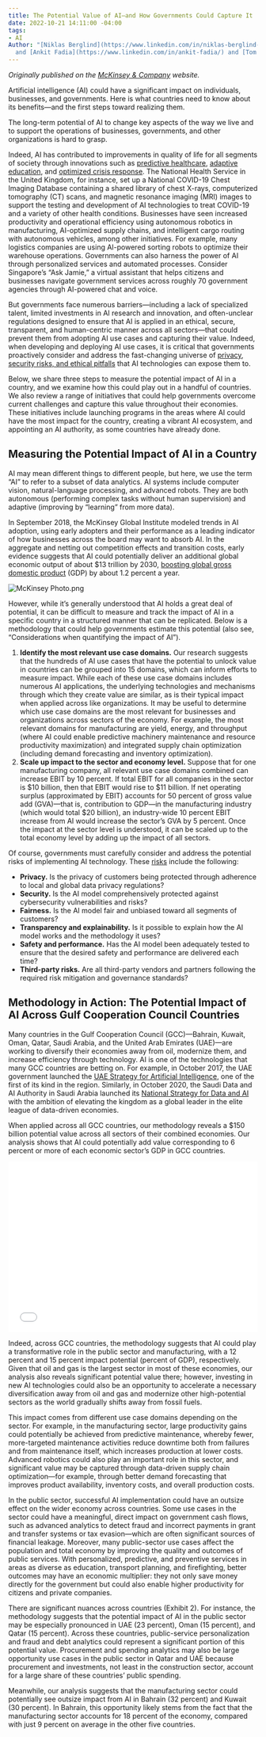 ```yaml
---
title: The Potential Value of AI—and How Governments Could Capture It
date: 2022-10-21 14:11:00 -04:00
tags:
- AI
Author: "[Niklas Berglind](https://www.linkedin.com/in/niklas-berglind-92571231/?originalSubdomain=se)
  and [Ankit Fadia](https://www.linkedin.com/in/ankit-fadia/) and [Tom Isherwood](https://www.mckinsey.com/our-people/tom-isherwood)"
---
```


*Originally published on the [McKinsey & Company](https://www.mckinsey.com/industries/public-and-social-sector/our-insights/the-potential-value-of-ai-and-how-governments-could-look-to-capture-it) website.*

Artificial intelligence (AI) could have a significant impact on individuals, businesses, and governments. Here is what countries need to know about its benefits—and the first steps toward realizing them.

The long-term potential of AI to change key aspects of the way we live and to support the operations of businesses, governments, and other organizations is hard to grasp. 

Indeed, AI has contributed to improvements in quality of life for all segments of society through innovations such as [predictive healthcare](https://www.mckinsey.com/industries/healthcare-systems-and-services/our-insights/transforming-healthcare-with-ai), [adaptive education](https://www.mckinsey.com/industries/education/our-insights/how-artificial-intelligence-will-impact-k-12-teachers), and [optimized crisis response](https://www.mckinsey.com/featured-insights/artificial-intelligence/applying-artificial-intelligence-for-social-good). The National Health Service in the United Kingdom, for instance, set up a National COVID-19 Chest Imaging Database containing a shared library of chest X-rays, computerized tomography (CT) scans, and magnetic resonance imaging (MRI) images to support the testing and development of AI technologies to treat COVID-19 and a variety of other health conditions. Businesses have seen increased productivity and operational efficiency using autonomous robotics in manufacturing, AI-optimized supply chains, and intelligent cargo routing with autonomous vehicles, among other initiatives. For example, many logistics companies are using AI-powered sorting robots to optimize their warehouse operations. Governments can also harness the power of AI through personalized services and automated processes. Consider Singapore’s “Ask Jamie,” a virtual assistant that helps citizens and businesses navigate government services across roughly 70 government agencies through AI-powered chat and voice.

But governments face numerous barriers—including a lack of specialized talent, limited investments in AI research and innovation, and often-unclear regulations designed to ensure that AI is applied in an ethical, secure, transparent, and human-centric manner across all sectors—that could prevent them from adopting AI use cases and capturing their value. Indeed, when developing and deploying AI use cases, it is critical that governments proactively consider and address the fast-changing universe of [privacy, security risks, and ethical pitfalls](https://www.mckinsey.com/capabilities/quantumblack/our-insights/getting-to-know-and-manage-your-biggest-ai-risks) that AI technologies can expose them to.

Below, we share three steps to measure the potential impact of AI in a country, and we examine how this could play out in a handful of countries. We also review a range of initiatives that could help governments overcome current challenges and capture this value throughout their economies. These initiatives include launching programs in the areas where AI could have the most impact for the country, creating a vibrant AI ecosystem, and appointing an AI authority, as some countries have already done.

## Measuring the Potential Impact of AI in a Country
AI may mean different things to different people, but here, we use the term “AI” to refer to a subset of data analytics. AI systems include computer vision, natural-language processing, and advanced robots. They are both autonomous (performing complex tasks without human supervision) and adaptive (improving by “learning” from more data).

In September 2018, the McKinsey Global Institute modeled trends in AI adoption, using early adopters and their performance as a leading indicator of how businesses across the board may want to absorb AI. In the aggregate and netting out competition effects and transition costs, early evidence suggests that AI could potentially deliver an additional global economic output of about $13 trillion by 2030, [boosting global gross domestic product](https://www.mckinsey.com/featured-insights/artificial-intelligence/notes-from-the-ai-frontier-modeling-the-impact-of-ai-on-the-world-economy) (GDP) by about 1.2 percent a year.

![McKinsey Photo.png](/uploads/McKinsey%20Photo.png)

However, while it’s generally understood that AI holds a great deal of potential, it can be difficult to measure and track the impact of AI in a specific country in a structured manner that can be replicated. Below is a methodology that could help governments estimate this potential (also see, “Considerations when quantifying the impact of AI”).

1. **Identify the most relevant use case domains.** Our research suggests that the hundreds of AI use cases that have the potential to unlock value in countries can be grouped into 15 domains, which can inform efforts to measure impact. While each of these use case domains includes numerous AI applications, the underlying technologies and mechanisms through which they create value are similar, as is their typical impact when applied across like organizations. It may be useful to determine which use case domains are the most relevant for businesses and organizations across sectors of the economy. For example, the most relevant domains for manufacturing are yield, energy, and throughput (where AI could enable predictive machinery maintenance and resource productivity maximization) and integrated supply chain optimization (including demand forecasting and inventory optimization).
2. **Scale up impact to the sector and economy level.** Suppose that for one manufacturing company, all relevant use case domains combined can increase EBIT by 10 percent. If total EBIT for all companies in the sector is $10 billion, then that EBIT would rise to $11 billion. If net operating surplus (approximated by EBIT) accounts for 50 percent of gross value add (GVA)—that is, contribution to GDP—in the manufacturing industry (which would total $20 billion), an industry-wide 10 percent EBIT increase from AI would increase the sector’s GVA by 5 percent. Once the impact at the sector level is understood, it can be scaled up to the total economy level by adding up the impact of all sectors.

Of course, governments must carefully consider and address the potential risks of implementing AI technology. These [risks](https://www.mckinsey.com/capabilities/quantumblack/our-insights/getting-to-know-and-manage-your-biggest-ai-risks) include the following:

* **Privacy.** Is the privacy of customers being protected through adherence to local and global data privacy regulations?
* **Security.** Is the AI model comprehensively protected against cybersecurity vulnerabilities and risks?
* **Fairness.** Is the AI model fair and unbiased toward all segments of customers?
* **Transparency and explainability.** Is it possible to explain how the AI model works and the methodology it uses?
* **Safety and performance.** Has the AI model been adequately tested to ensure that the desired safety and performance are delivered each time?
* **Third-party risks.** Are all third-party vendors and partners following the required risk mitigation and governance standards?

## Methodology in Action: The Potential Impact of AI Across Gulf Cooperation Council Countries
Many countries in the Gulf Cooperation Council (GCC)—Bahrain, Kuwait, Oman, Qatar, Saudi Arabia, and the United Arab Emirates (UAE)—are working to diversify their economies away from oil, modernize them, and increase efficiency through technology. AI is one of the technologies that many GCC countries are betting on. For example, in October 2017, the UAE government launched the [UAE Strategy for Artificial Intelligence](https://ai.gov.ae/wp-content/uploads/2021/07/UAE-National-Strategy-for-Artificial-Intelligence-2031.pdf), one of the first of its kind in the region. Similarly, in October 2020, the Saudi Data and AI Authority in Saudi Arabia launched its [National Strategy for Data and AI](https://www.carringtonmalin.com/wp-content/uploads/2020/08/NDAIS-Strategy-Narrative-V2-19Oct20.pdf) with the ambition of elevating the kingdom as a global leader in the elite league of data-driven economies.

When applied across all GCC countries, our methodology reveals a $150 billion potential value across all sectors of their combined economies. Our analysis shows that AI could potentially add value corresponding to 6 percent or more of each economic sector’s GDP in GCC countries.

<div style='position: relative;width: auto;padding: 0 0 68.41%;height: 0;top: 0;left: 0;bottom: 0;right: 0;margin: 0;border: 0 none' id="experience-62bdc448bb6f3" data-aspectRatio="1.46181818"><iframe allowfullscreen src='//view.ceros.com/leff-communications/mck-shape-data-ai' style='position: absolute;top: 0;left: 0;bottom: 0;right: 0;margin: 0;padding: 0;border: 0 none;height: 1px;width: 1px;min-height: 100%;min-width: 100%' frameborder='0' class='ceros-experience' title='SHaPE Data AI' scrolling='no'></iframe></div><script type="text/javascript" src="//view.ceros.com/scroll-proxy.min.js" data-ceros-origin-domains="view.ceros.com"></script>

Indeed, across GCC countries, the methodology suggests that AI could play a transformative role in the public sector and manufacturing, with a 12 percent and 15 percent impact potential (percent of GDP), respectively. Given that oil and gas is the largest sector in most of these economies, our analysis also reveals significant potential value there; however, investing in new AI technologies could also be an opportunity to accelerate a necessary diversification away from oil and gas and modernize other high-potential sectors as the world gradually shifts away from fossil fuels.

This impact comes from different use case domains depending on the sector. For example, in the manufacturing sector, large productivity gains could potentially be achieved from predictive maintenance, whereby fewer, more-targeted maintenance activities reduce downtime both from failures and from maintenance itself, which increases production at lower costs. Advanced robotics could also play an important role in this sector, and significant value may be captured through data-driven supply chain optimization—for example, through better demand forecasting that improves product availability, inventory costs, and overall production costs.

In the public sector, successful AI implementation could have an outsize effect on the wider economy across countries. Some use cases in the sector could have a meaningful, direct impact on government cash flows, such as advanced analytics to detect fraud and incorrect payments in grant and transfer systems or tax evasion—which are often significant sources of financial leakage. Moreover, many public-sector use cases affect the population and total economy by improving the quality and outcomes of public services. With personalized, predictive, and preventive services in areas as diverse as education, transport planning, and firefighting, better outcomes may have an economic multiplier: they not only save money directly for the government but could also enable higher productivity for citizens and private companies.

There are significant nuances across countries (Exhibit 2). For instance, the methodology suggests that the potential impact of AI in the public sector may be especially pronounced in UAE (23 percent), Oman (15 percent), and Qatar (15 percent). Across these countries, public-service personalization and fraud and debt analytics could represent a significant portion of this potential value. Procurement and spending analytics may also be large opportunity use cases in the public sector in Qatar and UAE because procurement and investments, not least in the construction sector, account for a large share of these countries’ public spending.

Meanwhile, our analysis suggests that the manufacturing sector could potentially see outsize impact from AI in Bahrain (32 percent) and Kuwait (30 percent). In Bahrain, this opportunity likely stems from the fact that the manufacturing sector accounts for 18 percent of the economy, compared with just 9 percent on average in the other five countries.


